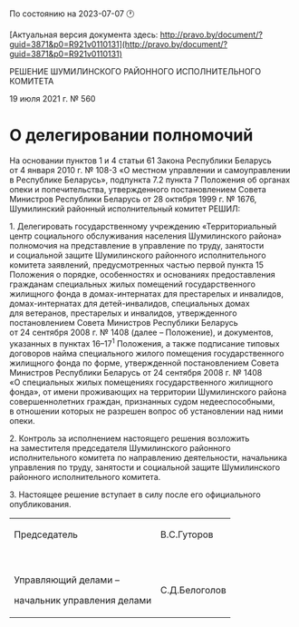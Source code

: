 По состоянию на 2023-07-07 &#x1F550;

[Актуальная версия документа здесь: http://pravo.by/document/?guid=3871&p0=R921v0110131](http://pravo.by/document/?guid=3871&p0=R921v0110131)

<p>РЕШЕНИЕ ШУМИЛИНСКОГО РАЙОННОГО ИСПОЛНИТЕЛЬНОГО КОМИТЕТА</p>
<p>19 июля 2021 г. № 560</p>
<h1>О делегировании полномочий</h1>
<p>На основании пунктов 1 и 4 статьи 61 Закона Республики Беларусь от 4 января 2010 г. № 108-З «О местном управлении и самоуправлении в Республике Беларусь», подпункта 7.2 пункта 7 Положения об органах опеки и попечительства, утвержденного постановлением Совета Министров Республики Беларусь от 28 октября 1999 г. № 1676, Шумилинский районный исполнительный комитет РЕШИЛ:</p>
<p>1. Делегировать государственному учреждению «Территориальный центр социального обслуживания населения Шумилинского района» полномочия на представление в управление по труду, занятости и социальной защите Шумилинского районного исполнительного комитета заявлений, предусмотренных частью первой пункта 15 Положения о порядке, особенностях и основаниях предоставления гражданам специальных жилых помещений государственного жилищного фонда в домах-интернатах для престарелых и инвалидов, домах-интернатах для детей-инвалидов, специальных домах для ветеранов, престарелых и инвалидов, утвержденного постановлением Совета Министров Республики Беларусь от 24 сентября 2008 г. № 1408 (далее – Положение), и документов, указанных в пунктах 16–17<sup>1</sup> Положения, а также подписание типовых договоров найма специального жилого помещения государственного жилищного фонда по форме, утвержденной постановлением Совета Министров Республики Беларусь от 24 сентября 2008 г. № 1408 «О специальных жилых помещениях государственного жилищного фонда», от имени проживающих на территории Шумилинского района совершеннолетних граждан, признанных судом недееспособными, в отношении которых не разрешен вопрос об установлении над ними опеки.</p>
<p>2. Контроль за исполнением настоящего решения возложить на заместителя председателя Шумилинского районного исполнительного комитета по направлению деятельности, начальника управления по труду, занятости и социальной защите Шумилинского районного исполнительного комитета.</p>
<p>3. Настоящее решение вступает в силу после его официального опубликования.</p>
<p></p>
<table>
<tr>
<td><p>Председатель</p></td>
<td><p>В.С.Гуторов</p></td>
</tr>
<tr>
<td><p></p></td>
<td><p></p></td>
</tr>
<tr>
<td>
<p>Управляющий делами – </p>
<p>начальник управления делами</p>
</td>
<td><p>С.Д.Белоголов</p></td>
</tr>
</table>
<p></p>